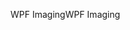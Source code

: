 <span data-ttu-id="b5fb6-101">WPF Imaging</span><span class="sxs-lookup"><span data-stu-id="b5fb6-101">WPF Imaging</span></span>